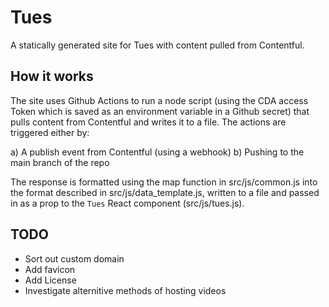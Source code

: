 # Tues

A statically generated site for Tues with content pulled from Contentful.

## How it works

The site uses Github Actions to run a node script (using the CDA access Token 
which is saved as an environment variable in a Github secret) that pulls 
content from Contentful and writes it to a file. The actions are triggered 
either by:

a) A publish event from Contentful (using a webhook)
b) Pushing to the main branch of the repo

The response is formatted using the map function in src/js/common.js into the
format described in src/js/data_template.js, written to a file and passed in as
a prop to the `Tues` React component (src/js/tues.js).

## TODO

* Sort out custom domain
* Add favicon
* Add License
* Investigate alternitive methods of hosting videos

